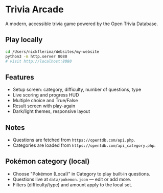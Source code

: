 # Trivia Arcade

A modern, accessible trivia game powered by the Open Trivia Database.

## Play locally

```bash
cd /Users/nickflerima/Websites/my-website
python3 -m http.server 8080
# visit http://localhost:8080
```

## Features

- Setup screen: category, difficulty, number of questions, type
- Live scoring and progress HUD
- Multiple choice and True/False
- Result screen with play-again
- Dark/light themes, responsive layout

## Notes

- Questions are fetched from `https://opentdb.com/api.php`.
- Categories are loaded from `https://opentdb.com/api_category.php`.

## Pokémon category (local)

- Choose "Pokémon (Local)" in Category to play built‑in questions.
- Questions live at `data/pokemon.json` — edit or add more.
- Filters (difficulty/type) and amount apply to the local set.

